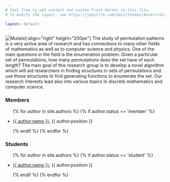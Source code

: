 ```yaml
---
# Feel free to add content and custom Front Matter to this file.
# To modify the layout, see https://jekyllrb.com/docs/themes/#overriding-theme-defaults

layout: default
---
```


![Mutate]({{site.baseurl}}/assets/img/mutation.png){:align="right" height="200px"}
The study of permutation patterns is a very active area of research and has
connections to many other fields of mathematics as well as to computer science
and physics. One of the main questions in the field is the enumeration problem:
Given a particular set of permutations, how many permutations does the set have
of each length? The main goal of this research group is to develop a novel
algorithm which will aid researchers in finding structures in sets of
permutations and use those structures to find generating functions to enumerate
the set. Our research interests lead also into various topics in discrete
mathematics and computer science.

### Members
<ul>
  {% for author in site.authors %}
  {% if author.status == 'member' %}
    <li>
      <p><a href="{{ site.baseurl }}{{ author.url }}">{{ author.name }}</a>,  {{ author.position }}</p>
    </li>
    {% endif %}
  {% endfor %}
</ul>

### Students
<ul>
  {% for author in site.authors %}
  {% if author.status == 'student' %}
    <li>
      <p><a href="{{ site.baseurl }}{{ author.url }}">{{ author.name }}</a>,  {{ author.position }}</p>
    </li>
    {% endif %}
  {% endfor %}
</ul>